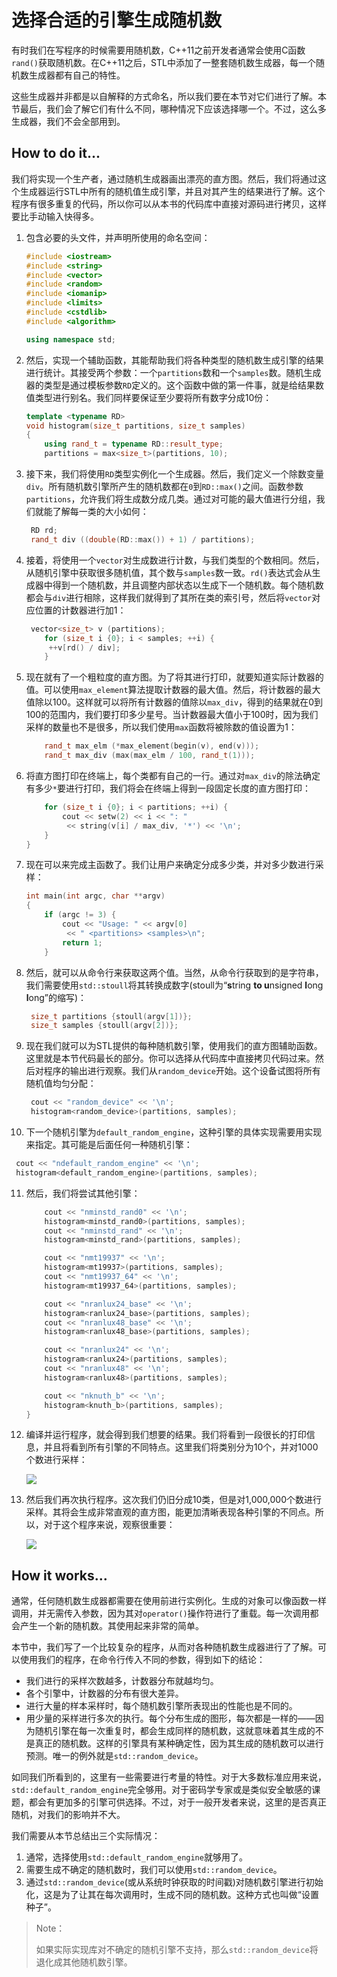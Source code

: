 # 选择合适的引擎生成随机数

有时我们在写程序的时候需要用随机数，C++11之前开发者通常会使用C函数`rand()`获取随机数。在C++11之后，STL中添加了一整套随机数生成器，每一个随机数生成器都有自己的特性。

这些生成器并非都是以自解释的方式命名，所以我们要在本节对它们进行了解。本节最后，我们会了解它们有什么不同，哪种情况下应该选择哪一个。不过，这么多生成器，我们不会全部用到。

## How to do it...

我们将实现一个生产者，通过随机生成器画出漂亮的直方图。然后，我们将通过这个生成器运行STL中所有的随机值生成引擎，并且对其产生的结果进行了解。这个程序有很多重复的代码，所以你可以从本书的代码库中直接对源码进行拷贝，这样要比手动输入快得多。

1. 包含必要的头文件，并声明所使用的命名空间：

   ```c++
   #include <iostream>
   #include <string>
   #include <vector>
   #include <random>
   #include <iomanip>
   #include <limits>
   #include <cstdlib>
   #include <algorithm>
   
   using namespace std;
   ```

2. 然后，实现一个辅助函数，其能帮助我们将各种类型的随机数生成引擎的结果进行统计。其接受两个参数：一个`partitions`数和一个`samples`数。随机生成器的类型是通过模板参数`RD`定义的。这个函数中做的第一件事，就是给结果数值类型进行别名。我们同样要保证至少要将所有数字分成10份：

   ```c++
   template <typename RD>
   void histogram(size_t partitions, size_t samples)
   {
       using rand_t = typename RD::result_type;
       partitions = max<size_t>(partitions, 10);
   ```

3. 接下来，我们将使用`RD`类型实例化一个生成器。然后，我们定义一个除数变量`div`。所有随机数引擎所产生的随机数都在`0`到`RD::max()`之间。函数参数`partitions`，允许我们将生成数分成几类。通过对可能的最大值进行分组，我们就能了解每一类的大小如何：

   ```c++
   	RD rd;
   	rand_t div ((double(RD::max()) + 1) / partitions); 
   ```

4. 接着，将使用一个`vector`对生成数进行计数，与我们类型的个数相同。然后，从随机引擎中获取很多随机值，其个数与`samples`数一致。`rd()`表达式会从生成器中得到一个随机数，并且调整内部状态以生成下一个随机数。每个随机数都会与`div`进行相除，这样我们就得到了其所在类的索引号，然后将`vector`对应位置的计数器进行加1：

   ```c++
   	vector<size_t> v (partitions);
       for (size_t i {0}; i < samples; ++i) {
       	++v[rd() / div];
       } 
   ```

5. 现在就有了一个粗粒度的直方图。为了将其进行打印，就要知道实际计数器的值。可以使用`max_element`算法提取计数器的最大值。然后，将计数器的最大值除以100。这样就可以将所有计数器的值除以`max_div`，得到的结果就在0到100的范围内，我们要打印多少星号。当计数器最大值小于100时，因为我们采样的数量也不是很多，所以我们使用`max`函数将被除数的值设置为1：

   ```c++
       rand_t max_elm (*max_element(begin(v), end(v)));
       rand_t max_div (max(max_elm / 100, rand_t(1)));
   ```

6. 将直方图打印在终端上，每个类都有自己的一行。通过对`max_div`的除法确定有多少`*`要进行打印，我们将会在终端上得到一段固定长度的直方图打印：

   ```c++
       for (size_t i {0}; i < partitions; ++i) {
           cout << setw(2) << i << ": "
           	<< string(v[i] / max_div, '*') << '\n';
       }
   }
   ```

7. 现在可以来完成主函数了。我们让用户来确定分成多少类，并对多少数进行采样：

   ```c++
   int main(int argc, char **argv)
   {
       if (argc != 3) {
           cout << "Usage: " << argv[0]
           	<< " <partitions> <samples>\n";
           return 1;
       }
   ```

8. 然后，就可以从命令行来获取这两个值。当然，从命令行获取到的是字符串，我们需要使用`std::stoull`将其转换成数字(stoull为“**s**tring **to u**nsigned **l**ong **l**ong”的缩写)：

   ```c++
   	size_t partitions {stoull(argv[1])};
   	size_t samples {stoull(argv[2])};
   ```

9. 现在我们就可以为STL提供的每种随机数引擎，使用我们的直方图辅助函数。这里就是本节代码最长的部分。你可以选择从代码库中直接拷贝代码过来。然后对程序的输出进行观察。我们从`random_device`开始。这个设备试图将所有随机值均匀分配：

   ```c++
   	cout << "random_device" << '\n';
   	histogram<random_device>(partitions, samples);
   ```

10. 下一个随机引擎为`default_random_engine`，这种引擎的具体实现需要用实现来指定。其可能是后面任何一种随机引擎：

   ```c++
   	cout << "ndefault_random_engine" << '\n';
   	histogram<default_random_engine>(partitions, samples);
   ```

11. 然后，我们将尝试其他引擎：

    ```c++
        cout << "nminstd_rand0" << '\n';
        histogram<minstd_rand0>(partitions, samples);
        cout << "nminstd_rand" << '\n';
        histogram<minstd_rand>(partitions, samples);
    
        cout << "nmt19937" << '\n';
        histogram<mt19937>(partitions, samples);
        cout << "nmt19937_64" << '\n';
        histogram<mt19937_64>(partitions, samples);
    
        cout << "nranlux24_base" << '\n';
        histogram<ranlux24_base>(partitions, samples);
        cout << "nranlux48_base" << '\n';
        histogram<ranlux48_base>(partitions, samples);
    
        cout << "nranlux24" << '\n';
        histogram<ranlux24>(partitions, samples);
        cout << "nranlux48" << '\n';
        histogram<ranlux48>(partitions, samples);
    
        cout << "nknuth_b" << '\n';
        histogram<knuth_b>(partitions, samples);
    }
    ```

12. 编译并运行程序，就会得到我们想要的结果。我们将看到一段很长的打印信息，并且将看到所有引擎的不同特点。这里我们将类别分为10个，并对1000个数进行采样：

    ![](../../images/chapter8/8-13-1.png)

13. 然后我们再次执行程序。这次我们仍旧分成10类，但是对1,000,000个数进行采样。其将会生成非常直观的直方图，能更加清晰表现各种引擎的不同点。所以，对于这个程序来说，观察很重要：

    ![](../../images/chapter8/8-13-2.png)

## How it works...

通常，任何随机数生成器都需要在使用前进行实例化。生成的对象可以像函数一样调用，并无需传入参数，因为其对`operator()`操作符进行了重载。每一次调用都会产生一个新的随机数。其使用起来非常的简单。

本节中，我们写了一个比较复杂的程序，从而对各种随机数生成器进行了了解。可以使用我们的程序，在命令行传入不同的参数，得到如下的结论：

- 我们进行的采样次数越多，计数器分布就越均匀。
- 各个引擎中，计数器的分布有很大差异。
- 进行大量的样本采样时，每个随机数引擎所表现出的性能也是不同的。
- 用少量的采样进行多次的执行。每个分布生成的图形，每次都是一样的——因为随机引擎在每一次重复时，都会生成同样的随机数，这就意味着其生成的不是真正的随机数。这样的引擎具有某种确定性，因为其生成的随机数可以进行预测。唯一的例外就是`std::random_device`。

如同我们所看到的，这里有一些需要进行考量的特性。对于大多数标准应用来说，`std::default_random_engine`完全够用。对于密码学专家或是类似安全敏感的课题，都会有更加多的引擎可供选择。不过，对于一般开发者来说，这里的是否真正随机，对我们的影响并不大。

我们需要从本节总结出三个实际情况：

1. 通常，选择使用`std::default_random_engine`就够用了。
2. 需要生成不确定的随机数时，我们可以使用`std::random_device`。
3. 通过`std::random_device`(或从系统时钟获取的时间戳)对随机数引擎进行初始化，这是为了让其在每次调用时，生成不同的随机数。这种方式也叫做“设置种子”。

> Note：
>
> 如果实际实现库对不确定的随机引擎不支持，那么`std::random_device`将退化成其他随机数引擎。

